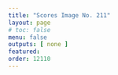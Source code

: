 ```yaml
---
title: "Scores Image No. 211"
layout: page
# toc: false
menu: false
outputs: [ none ]
featured: 
order: 12110
---
```

